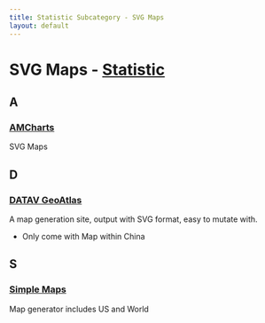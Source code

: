 ```yaml
---
title: Statistic Subcategory - SVG Maps
layout: default
---
```


# SVG Maps - [Statistic](../../category/statistic)

## A

### [AMCharts](https://www.amcharts.com/svg-maps)

SVG Maps

## D

### [DATAV GeoAtlas](https://datav.aliyun.com/tools/atlas)

A map generation site, output with SVG format, easy to mutate with.

-   Only come with Map within China

## S

### [Simple Maps](https://simplemaps.com)

Map generator includes US and World
